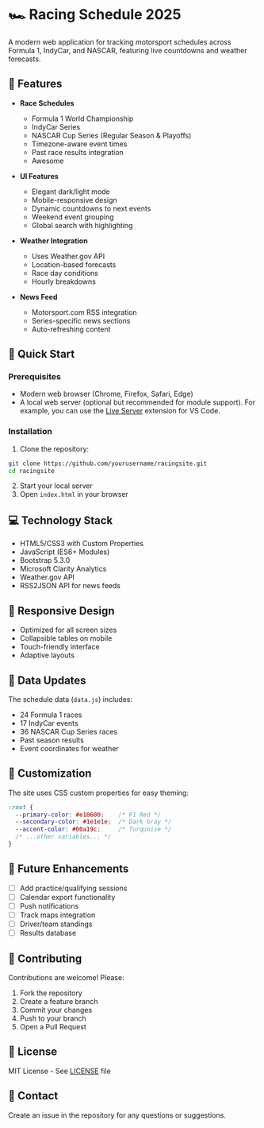 # 🏎️ Racing Schedule 2025

A modern web application for tracking motorsport schedules across Formula 1, IndyCar, and NASCAR, featuring live countdowns and weather forecasts.

## 🌟 Features

- **Race Schedules**
  - Formula 1 World Championship
  - IndyCar Series
  - NASCAR Cup Series (Regular Season & Playoffs)
  - Timezone-aware event times
  - Past race results integration
  - Awesome

- **UI Features**
  - Elegant dark/light mode
  - Mobile-responsive design
  - Dynamic countdowns to next events
  - Weekend event grouping
  - Global search with highlighting

- **Weather Integration**
  - Uses Weather.gov API
  - Location-based forecasts
  - Race day conditions
  - Hourly breakdowns

- **News Feed**
  - Motorsport.com RSS integration
  - Series-specific news sections
  - Auto-refreshing content

## 🚀 Quick Start

### Prerequisites

- Modern web browser (Chrome, Firefox, Safari, Edge)
- A local web server (optional but recommended for module support). For example, you can use the [Live Server](https://marketplace.visualstudio.com/items?itemName=ritwickdey.LiveServer) extension for VS Code.

### Installation

1. Clone the repository:
```bash
git clone https://github.com/yourusername/racingsite.git
cd racingsite
```

2. Start your local server
3. Open `index.html` in your browser

## 💻 Technology Stack

- HTML5/CSS3 with Custom Properties
- JavaScript (ES6+ Modules)
- Bootstrap 5.3.0
- Microsoft Clarity Analytics
- Weather.gov API
- RSS2JSON API for news feeds

## 📱 Responsive Design

- Optimized for all screen sizes
- Collapsible tables on mobile
- Touch-friendly interface
- Adaptive layouts

## 🔄 Data Updates

The schedule data (`data.js`) includes:
- 24 Formula 1 races
- 17 IndyCar events
- 36 NASCAR Cup Series races
- Past season results
- Event coordinates for weather

## 🎨 Customization

The site uses CSS custom properties for easy theming:
```css
:root {
  --primary-color: #e10600;    /* F1 Red */
  --secondary-color: #1e1e1e;  /* Dark Gray */
  --accent-color: #00a19c;     /* Turquoise */
  /* ...other variables... */
}
```

## 🔧 Future Enhancements

- [ ] Add practice/qualifying sessions
- [ ] Calendar export functionality
- [ ] Push notifications
- [ ] Track maps integration
- [ ] Driver/team standings
- [ ] Results database

## 🤝 Contributing

Contributions are welcome! Please:

1. Fork the repository
2. Create a feature branch
3. Commit your changes
4. Push to your branch
5. Open a Pull Request

## 📝 License

MIT License - See [LICENSE](LICENSE) file

## 📧 Contact

Create an issue in the repository for any questions or suggestions.


